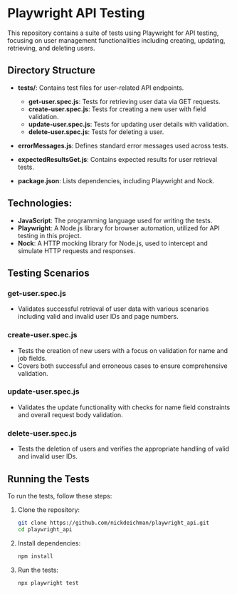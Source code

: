 # Playwright API Testing

This repository contains a suite of tests using Playwright for API testing, focusing on user management functionalities including creating, updating, retrieving, and deleting users.

## Directory Structure

- **tests/**: Contains test files for user-related API endpoints.
  - **get-user.spec.js**: Tests for retrieving user data via GET requests.
  - **create-user.spec.js**: Tests for creating a new user with field validation.
  - **update-user.spec.js**: Tests for updating user details with validation.
  - **delete-user.spec.js**: Tests for deleting a user.

- **errorMessages.js**: Defines standard error messages used across tests.
- **expectedResultsGet.js**: Contains expected results for user retrieval tests.
- **package.json**: Lists dependencies, including Playwright and Nock.

## Technologies:

- **JavaScript**: The programming language used for writing the tests.
- **Playwright**: A Node.js library for browser automation, utilized for API testing in this project.
- **Nock**: A HTTP mocking library for Node.js, used to intercept and simulate HTTP requests and responses.

## Testing Scenarios

### get-user.spec.js
- Validates successful retrieval of user data with various scenarios including valid and invalid user IDs and page numbers.

### create-user.spec.js
- Tests the creation of new users with a focus on validation for name and job fields.
- Covers both successful and erroneous cases to ensure comprehensive validation.

### update-user.spec.js
- Validates the update functionality with checks for name field constraints and overall request body validation.

### delete-user.spec.js
- Tests the deletion of users and verifies the appropriate handling of valid and invalid user IDs.

## Running the Tests

To run the tests, follow these steps:

1. Clone the repository:
   ```bash
   git clone https://github.com/nickdeichman/playwright_api.git
   cd playwright_api
   ```
2. Install dependencies:
   ```bash
   npm install
   ```
3. Run the tests:
   ```bash
   npx playwright test
   ```